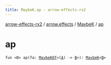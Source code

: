 ```yaml
---
title: MaybeK.ap - arrow-effects-rx2
---
```


[arrow-effects-rx2](../../index.html) / [arrow.effects](../index.html) / [MaybeK](index.html) / [ap](./ap.html)

# ap

`fun <B> ap(fa: `[`MaybeKOf`](../-maybe-k-of.html)`<(`[`A`](index.html#A)`) -> `[`B`](ap.html#B)`>): `[`MaybeK`](index.html)`<`[`B`](ap.html#B)`>`